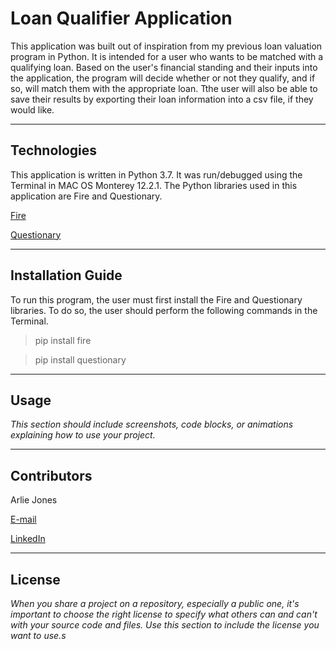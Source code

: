 # Loan Qualifier Application

This application was built out of inspiration from my previous loan valuation program in Python. It is intended for a user who wants to be matched with a qualifying loan. Based on the user's financial standing and their inputs into the application, the program will decide whether or not they qualify, and if so, will match them with the appropriate loan. Tthe user will also be able to save their results by exporting their loan information into a csv file, if they would like.

---

## Technologies

This application is written in Python 3.7. It was run/debugged using the Terminal in MAC OS Monterey 12.2.1. The Python libraries used in this application are Fire and Questionary.

[Fire](https://google.github.io/python-fire/guide/)

[Questionary](https://questionary.readthedocs.io/en/stable/)

---

## Installation Guide

To run this program, the user must first install the Fire and Questionary libraries. To do so, the user should perform the following commands in the Terminal.

> pip install fire

> pip install questionary
---

## Usage

*This section should include screenshots, code blocks, or animations explaining how to use your project.*

---

## Contributors

Arlie Jones

[E-mail](arliejones98@gmail.com)

[LinkedIn](https://www.linkedin.com/in/arlie-jones-020092159/)

---

## License

*When you share a project on a repository, especially a public one, it's important to choose the right license to specify what others can and can't with your source code and files. Use this section to include the license you want to use.s*

